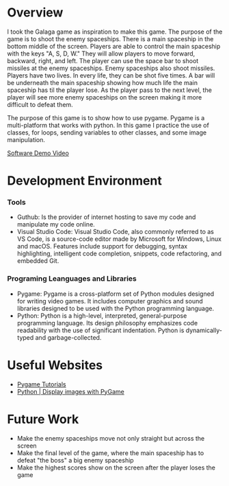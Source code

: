 # Overview

I took the Galaga game as inspiration to make this game. The purpose of the game is to shoot the enemy spaceships. There is a main spaceship in the bottom middle of the screen. Players are able to control the main spaceship with the keys "A, S, D, W." They will allow players to move forward, backward, right, and left. The player can use the space bar to shoot missiles at the enemy spaceships. Enemy spaceships also shoot missiles. Players have two lives. In every life, they can be shot five times. A bar will be underneath the main spaceship showing how much life the main spaceship has til the player lose. As the player pass to the next level, the player will see more enemy spaceships on the screen making it more difficult to defeat them. 

The purpose of this game is to show how to use pygame. Pygame is a multi-platform that works with python. In this game I practice the use of classes, for loops, sending variables to other classes, and some image manipulation. 


[Software Demo Video](https://youtu.be/Iorwr0semj0)

# Development Environment

### Tools

* Guthub: Is the provider of internet hosting to save my code and manipulate my code online.
* Visual Studio Code: Visual Studio Code, also commonly referred to as VS Code, is a source-code editor made by Microsoft for Windows, Linux and macOS. Features include support for debugging, syntax highlighting, intelligent code completion, snippets, code refactoring, and embedded Git.

### Programing Leanguages and Libraries

* Pygame: Pygame is a cross-platform set of Python modules designed for writing video games. It includes computer graphics and sound libraries designed to be used with the Python programming language.
* Python: Python is a high-level, interpreted, general-purpose programming language. Its design philosophy emphasizes code readability with the use of significant indentation. Python is dynamically-typed and garbage-collected.

# Useful Websites

* [Pygame Tutorials](https://www.pygame.org/wiki/tutorials)
* [Python | Display images with PyGame](https://www.geeksforgeeks.org/python-display-images-with-pygame/)

# Future Work

* Make the enemy spaceships move not only straight but across the screen
* Make the final level of the game, where the main spaceship has to defeat "the boss" a big enemy spaceship 
* Make the highest scores show on the screen after the player loses the game